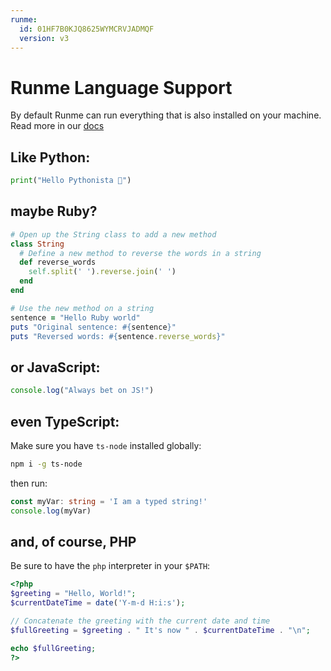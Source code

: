```yaml
---
runme:
  id: 01HF7B0KJQ8625WYMCRVJADMQF
  version: v3
---
```


# Runme Language Support

By default Runme can run everything that is also installed on your machine.
Read more in our [docs](https://docs.runme.dev/features#interpreter)

## Like Python:

```py {"id":"01HF7B0KJQ8625WYMCRHW1XHEG"}
print("Hello Pythonista 🐍")
```

## maybe Ruby?

```rb {"id":"01HF7B0KJQ8625WYMCRHW9YEKE"}
# Open up the String class to add a new method
class String
  # Define a new method to reverse the words in a string
  def reverse_words
    self.split(' ').reverse.join(' ')
  end
end

# Use the new method on a string
sentence = "Hello Ruby world"
puts "Original sentence: #{sentence}"
puts "Reversed words: #{sentence.reverse_words}"
```

## or JavaScript:

```js {"id":"01HF7B0KJQ8625WYMCRNP9C0RE"}
console.log("Always bet on JS!")
```

## even TypeScript:

Make sure you have `ts-node` installed globally:

```sh {"id":"01HF7B0KJQ8625WYMCRQCT1F71"}
npm i -g ts-node
```

then run:

```ts {"id":"01HF7B0KJQ8625WYMCRRMQ8MVX"}
const myVar: string = 'I am a typed string!'
console.log(myVar)
```

## and, of course, PHP

Be sure to have the `php` interpreter in your `$PATH`:

```php {"id":"01HF7B0KJQ8625WYMCRVAXDNGJ","interpreter":"php"}
<?php
$greeting = "Hello, World!";
$currentDateTime = date('Y-m-d H:i:s');

// Concatenate the greeting with the current date and time
$fullGreeting = $greeting . " It's now " . $currentDateTime . "\n";

echo $fullGreeting;
?>
```
